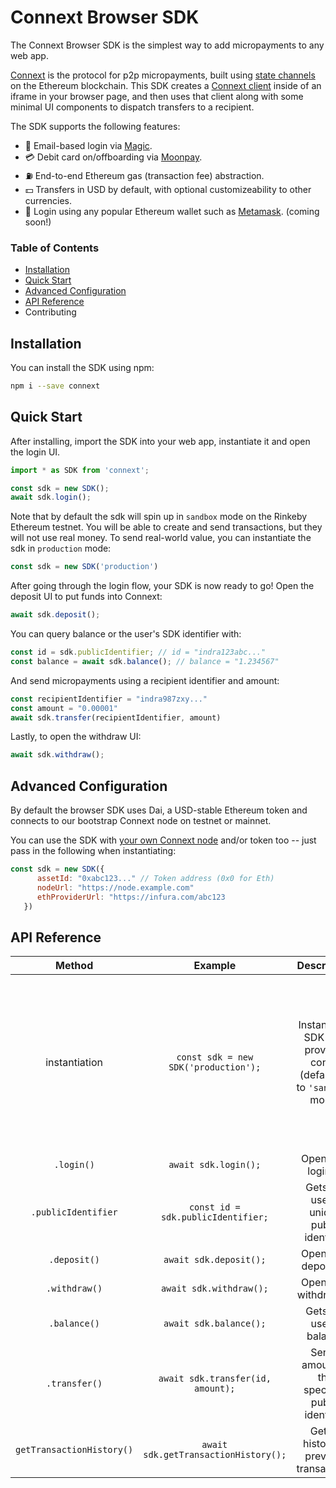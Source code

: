 # Connext Browser SDK
The Connext Browser SDK is the simplest way to add micropayments to any web app.

[Connext](https://connext.network) is the protocol for p2p micropayments, built using [state channels](https://docs.connext.network/en/latest/quickstart/introduction.html#state-channel-basics) on the Ethereum blockchain. This SDK creates a [Connext client](https://docs.connext.network/en/latest/quickstart/clientInstantiation.html) inside of an iframe in your browser page, and then uses that client along with some minimal UI components to dispatch transfers to a recipient.

The SDK supports the following features:
- 🎩 Email-based login via [Magic](https://magic.link).
- 💳 Debit card on/offboarding via [Moonpay](https://moonpay.io).
- ⛽ End-to-end Ethereum gas (transaction fee) abstraction.
- 💵 Transfers in USD by default, with optional customizeability to other currencies.
- 🦊 Login using any popular Ethereum wallet such as [Metamask](https://metamask.io). (coming soon!)

### Table of Contents
- [Installation](https://github.com/connext/browser-sdk/blob/master/README.md#installation)
- [Quick Start](https://github.com/connext/browser-sdk/blob/master/README.md#quick-start)
- [Advanced Configuration](https://github.com/connext/browser-sdk/blob/master/README.md#advanced-configuration)
- [API Reference](https://github.com/connext/browser-sdk/blob/master/README.md#api-reference)
- Contributing

## Installation
You can install the SDK using npm:

```bash
npm i --save connext
```

## Quick Start
After installing, import the SDK into your web app, instantiate it and open the login UI.
```javascript
import * as SDK from 'connext';

const sdk = new SDK();
await sdk.login();
```
Note that by default the sdk will spin up in `sandbox` mode on the Rinkeby Ethereum testnet. You will be able to create and send transactions, but they will not use real money. To send real-world value, you can instantiate the sdk in `production` mode:

```javascript
const sdk = new SDK('production')
```
After going through the login flow, your SDK is now ready to go! Open the deposit UI to put funds into Connext:
```javascript
await sdk.deposit();
```

You can query balance or the user's SDK identifier with:
```javascript
const id = sdk.publicIdentifier; // id = "indra123abc..."
const balance = await sdk.balance(); // balance = "1.234567"
```

And send micropayments using a recipient identifier and amount:
```javascript
const recipientIdentifier = "indra987zxy..."
const amount = "0.00001"
await sdk.transfer(recipientIdentifier, amount)
```

Lastly, to open the withdraw UI:
```javascript
await sdk.withdraw();
```
## Advanced Configuration
By default the browser SDK uses Dai, a USD-stable Ethereum token and connects to our bootstrap Connext node on testnet or mainnet.

You can use the SDK with [your own Connext node](https://docs.connext.network/en/latest/how-to/deploy-indra.html) and/or token too -- just pass in the following when instantiating:
```javascript
const sdk = new SDK({
      assetId: "0xabc123..." // Token address (0x0 for Eth)
      nodeUrl: "https://node.example.com"
      ethProviderUrl: "https://infura.com/abc123
   })
```

## API Reference

|           Method          |                Example               |                               Description                              |                                                                                     Params                                                                                     |           Response           |
|:-------------------------:|:------------------------------------:|:----------------------------------------------------------------------:|:------------------------------------------------------------------------------------------------------------------------------------------------------------------------------:|:----------------------------:|
|       instantiation       | `const sdk = new SDK('production');` | Instantiates SDK with provided config (defaulting to `'sandbox'` mode) | Either of:  String: `'production'`  or: ConfigObject: {    `assetId`: token address or 0x0 for Eth    `ethProviderUrl`: Ethereum node RPC url    `nodeUrl`: Connext node url } |                              |
|         `.login()`        |         `await sdk.login();`         |                           Opens the login UI                           |                                                                                                                                                                                |                              |
|    `.publicIdentifier`    |  `const id = sdk.publicIdentifier;`  |                Gets the user's unique public identifier                |                                                                                                                                                                                | String e.g. `indra123abc...` |
|        `.deposit()`       |        `await sdk.deposit();`        |                          Opens the deposit UI                          |                                                                                                                                                                                |                              |
|       `.withdraw()`       |        `await sdk.withdraw();`       |                          Opens the withdraw UI                         |                                                                                                                                                                                |                              |
|        `.balance()`       |        `await sdk.balance();`        |                         Gets the user's balance                        |                                                                                                                                                                                | String e.g. `0.12456`        |
|       `.transfer()`       |   `await sdk.transfer(id, amount);`  |             Sends amount to the specified public identifier            | - String: public identifier of recipient - String: amount to send                                                                                                              |                              |
| `getTransactionHistory()` | `await sdk.getTransactionHistory();` |                 Gets a history of previous transactions                |                                                                                                                                                                                | //TODO                       |
